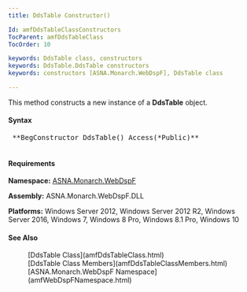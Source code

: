 ```yaml
---
title: DdsTable Constructor()

Id: amfDdsTableClassConstructors
TocParent: amfDdsTableClass
TocOrder: 10

keywords: DdsTable class, constructors
keywords: DdsTable.DdsTable constructors
keywords: constructors [ASNA.Monarch.WebDspF], DdsTable class

---
```


This method constructs a new instance of a **DdsTable** object.

#### Syntax
<pre class="syntax"> **BegConstructor DdsTable() Access(*Public)** 
      </pre>

#### Requirements
**Namespace:** [ASNA.Monarch.WebDspF](amfWebDspFNamespace.html)

**Assembly:** ASNA.Monarch.WebDspF.DLL

**Platforms:** Windows Server 2012, Windows Server 2012 R2, Windows Server 2016, Windows 7, Windows 8 Pro, Windows 8.1 Pro, Windows 10

#### See Also
<dl>
        <dd>[DdsTable Class](amfDdsTableClass.html)</dd>
        <dd>[DdsTable Class Members](amfDdsTableClassMembers.html)</dd>
        <dd>[ASNA.Monarch.WebDspF Namespace](amfWebDspFNamespace.html)</dd>
</dl>

